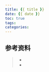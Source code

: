 ```yaml
---
title: {{ title }}
date: {{ date }}
toc: true
tags: 
categories: 
---
```






## 参考资料
> - []()
> - []()
